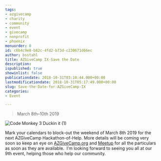 ```yaml
---
tags:
- azgivecamp
- charity
- community
- event
- givecamp
- nonprofit
- phoenix
menuorder: 0
id: c6b4c9e8-b82c-4fd2-b73d-c230671d66ec
author: bsstahl
title: AZGiveCamp IX-Save the Date
description: 
ispublished: true
showinlist: false
publicationdate: 2018-10-31T03:10:44.000+00:00
lastmodificationdate: 2018-10-31T05:17:49.000+00:00
slug: Save-the-Date-for-AZGiveCamp-IX
categories:
- Event

---
```

> March 8th–10th 2019

![Code Monkey 3 Duckin it (1)](http://www.cognitiveinheritance.com/image.axd?picture=Code%20Monkey%203%20Duckin%20it%20(1)_1.png "Code Monkey 3 Duckin it (1)")

Mark your calendars to block-out the weekend of March 8th 2019 for the next AZGiveCamp Hackathon-of-Help. More details will be coming very soon so keep an eye on [AZGiveCamp.org](http://azgivecamp.org/) and [Meetup](http://meetup.com/azgivecamp) for all the particulars as soon as they are available.  I’m looking forward to seeing you all at our 9th event, helping those who help our community.